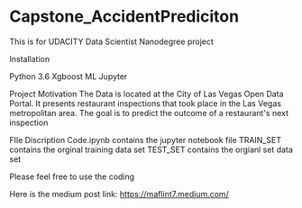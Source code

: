 # Capstone_AccidentPrediciton
This is for UDACITY Data Scientist Nanodegree project

Installation

Python 3.6
Xgboost ML
Jupyter


Project Motivation
The Data is located at the City of Las Vegas Open Data Portal. It presents restaurant inspections that took place in the Las Vegas metropolitan area. The goal is to predict the outcome of a restaurant's next inspection

FIle Discription
Code.ipynb contains the jupyter notebook file
TRAIN_SET contains the orginal training data set
TEST_SET contains the orgianl set data set

Please feel free to use the coding

Here is the medium post link: https://maflint7.medium.com/

